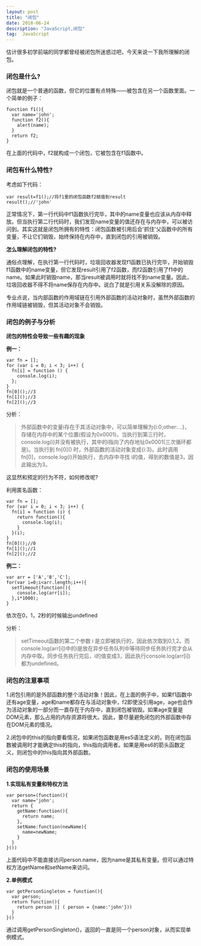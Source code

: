 ```yaml
---
layout: post
title: "闭包"
date: 2018-06-24
description: "JavaScript,闭包"
tag:  JavaScript
---   
```



估计很多初学前端的同学都曾经被闭包所迷惑过吧，今天来说一下我所理解的闭包。

### 闭包是什么?

闭包就是一个普通的函数，但它的位置有点特殊——被包含在另一个函数里面。一个简单的例子：

	function f1(){
	  var name='john';
	  function f2(){
		alert(name);
	  }
	  return f2;
	}

在上面的代码中，f2就构成一个闭包，它被包含在f1函数中。

### 闭包有什么特性?

考虑如下代码：

	var result=f1();//将f1里的闭包函数f2赋值到result
	result();//'john'

正常情况下，第一行代码中f1函数执行完毕，其中的name变量也应该从内存中释放。但当执行第二行代码时，我们发现name变量的值还存在与内存中，可以被访问到。其实这就是闭包所拥有的特性：闭包函数被引用后会'抓住'父函数中的所有变量，不让它们销毁，始终保持在内存中，直到闭包的引用被销毁。

**怎么理解闭包的特性?**

通俗点理解，在执行第一行代码时，垃圾回收器发现f1函数已执行完毕，开始销毁f1函数中的name变量，但它发现result引用了f2函数，而f2函数引用了f1中的name。如果此时销毁name，那当result被调用时就将找不到name变量。因此，垃圾回收器不得不将name保存在内存中。说白了就是引用关系没解除的原因。

专业点说，当内部函数的作用域链在引用外部函数的活动对象时，虽然外部函数的作用域链被销毁，但其活动对象不会销毁。

### 闭包的例子与分析
**闭包的特性会导致一些有趣的现象**

**例一：**

	var fn = [];
	for (var i = 0; i < 3; i++) {
	  fn[i] = function () {
		console.log(i);
	  };
	}
	fn[0]();//3
	fn[1]();//3
	fn[2]();//3



分析：

>外部函数中的变量i存在于其活动对象中，可以简单理解为{i:0;other:...}，存储在内存中的某个位置(假设为0x0001)。当执行到第三行时，console.log(i)并没有被执行，其中的i指向了内存地址0x0001(三次循环都是)。当执行到 fn\[0\]() 时，外部函数的活动对象变成{i:3}。此时调用fn\[0\]，console.log(i)开始执行，去内存中寻找 i的值，得到的数值是3，因此输出为3。

这显然和预定的行为不符，如何修改呢?

利用匿名函数：


	var fn = [];
	for (var i = 0; i < 3; i++) {
	  fn[i] = function (i) {
		return function(){
		  console.log(i);
		}	
	  }(i);
	}
	fn[0]();//0
	fn[1]();//1
	fn[2]();//2

**例二：**

	var arr = ['A','B','C'];
	for(var i=0;i<arr.length;i++){
	  setTimeout(function(){
	    console.log(arr[i]);
	  },i*1000);
	}

依次在0，1，2秒的时候输出undefined

分析：

>setTimeout函数的第二个参数 i 是立即被执行的，因此依次取到0,1,2。而console.log(arr[i])中的i是放在异步任务队列中等待同步任务执行完才会从内存中取。同步任务执行完后，i的值变成3，因此执行console.log(arr[i])都为undefined。

### 闭包的注意事项

1.闭包引用的是外部函数的整个活动对象！因此，在上面的例子中，如果f1函数中还有age变量，age和name都存在与活动对象中，f2即使没引用age，age也会作为活动对象的一部分而一直存在于内存中，直到闭包被销毁。如果age变量是DOM元素，那么占用的内存资源将很大。因此，要尽量避免闭包的外部函数中存在DOM元素的情况。

2.闭包中的this的指向要看情况，如果闭包函数是用es5语法定义的，则在闭包函数被调用时才能确定this的指向，this指向调用者。如果是用es6的箭头函数定义，则闭包中的this指向其外部函数。

### 闭包的使用场景

**1.实现私有变量和特权方法**

	var person=(function(){
	  var name='john';
	  return {
		getName:function(){
		  return name;		
		},
		setName:function(newName){
		  name=newName;
		}
	  }
	}())


上面代码中不能直接访问person.name，因为name是其私有变量。但可以通过特权方法getName和setName来访问。

**2.单例模式**

	var getPersonSingleton = function(){
	  var person;
	  return function(){
	    return person || ( person = {name:'john'}))
	  }
	}()

通过调用getPersonSingleton()，返回的一直是同一个person对象，从而实现单例模式。